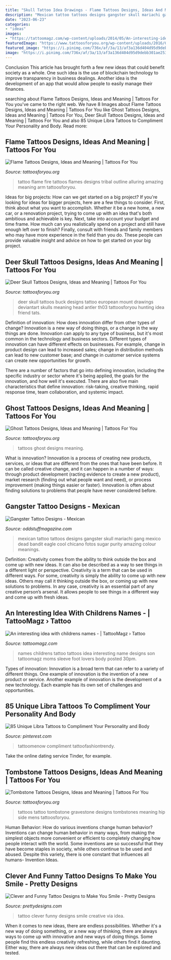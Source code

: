 ```yaml
---
title: "Skull Tattoo Idea Drawings - Flame Tattoos Designs, Ideas And Meaning"
description: "Mexican tattoo tattoos designs gangster skull mariachi gang mexico dead bandit eagle cool chicano fotos sugar purity amazing colour meanings"
date: "2023-06-23"
categories:
- "ideas"
images:
- "https://tattoomagz.com/wp-content/uploads/2014/05/An-interesting-idea-with-childrens-names.jpg"
featuredImage: "https://www.tattoosforyou.org/wp-content/uploads/2016/03/Tattoos-of-Deer-Skulls.jpg"
featured_image: "https://i.pinimg.com/736x/af/3a/13/af3a136d404d95d9debb301ae2533e4c.jpg"
image: "https://i.pinimg.com/736x/af/3a/13/af3a136d404d95d9debb301ae2533e4c.jpg"
---
```



Conclusion
This article has brought forth a few new ideas that could benefit society as a whole. One such idea is the use of blockchain technology to improve transparency in business dealings. Another idea is the development of an app that would allow people to easily manage their finances.

	

		
searching about Flame Tattoos Designs, Ideas and Meaning | Tattoos For You you've came to the right web. We have 8 Images about Flame Tattoos Designs, Ideas and Meaning | Tattoos For You like Ghost Tattoos Designs, Ideas and Meaning | Tattoos For You, Deer Skull Tattoos Designs, Ideas and Meaning | Tattoos For You and also 85 Unique Libra Tattoos to Compliment Your Personality and Body. Read more:
		
    
## Flame Tattoos Designs, Ideas And Meaning | Tattoos For You

<img loading=lazy src="http://www.tattoosforyou.org/wp-content/uploads/2013/11/Flame-Tattoo-513x1024.jpg" onerror="this.onerror=null;this.src='https://tse4.mm.bing.net/th?id=OIP.gAWafMp4PDKiUtIKOoH_XgHaOy&amp;pid=15.1';" alt="Flame Tattoos Designs, Ideas and Meaning | Tattoos For You">

_Source: tattoosforyou.org_

>tattoo flame fire tattoos flames designs tribal outline alluring amazing meaning arm tattoosforyou. 

	

Ideas for big projects: How can we get started on a big project?
If you're looking for ideas for bigger projects, here are a few things to consider. First, think about what you want to accomplish. Whether it be a new home, a new car, or a renovation project, trying to come up with an idea that's both ambitious and achievable is key. Next, take into account your budget and time frame. How much can you realistically spend on a project and still have enough left over to finish? Finally, consult with friends and family members who may have more experience in the field than you do. These people can provide valuable insight and advice on how to get started on your big project.

    
## Deer Skull Tattoos Designs, Ideas And Meaning | Tattoos For You

<img loading=lazy src="https://www.tattoosforyou.org/wp-content/uploads/2016/03/Tattoos-of-Deer-Skulls.jpg" onerror="this.onerror=null;this.src='https://tse1.mm.bing.net/th?id=OIP.3wVLhcPpkt8XssIiv1j5owHaJ4&amp;pid=15.1';" alt="Deer Skull Tattoos Designs, Ideas and Meaning | Tattoos For You">

_Source: tattoosforyou.org_

>deer skull tattoos buck designs tattoo european mount drawings deviantart skulls meaning head antler th03 tattoosforyou hunting idea friend tats. 

	

Definition of innovation: How does innovation differ from other types of change?
Innovation is a new way of doing things, or a change in the way things are done. Innovation can apply to any type of business, but it's most common in the technology and business sectors.
Different types of innovation can have different effects on businesses. For example, change in product design can lead to increased sales; change in distribution methods can lead to new customer base; and change in customer service systems can create new opportunities for growth.

There are a number of factors that go into defining innovation, including the specific industry or sector where it's being applied, the goals for the innovation, and how well it's executed. There are also five main characteristics that define innovation: risk-taking, creative thinking, rapid response time, team collaboration, and systemic impact.

    
## Ghost Tattoos Designs, Ideas And Meaning | Tattoos For You

<img loading=lazy src="https://www.tattoosforyou.org/wp-content/uploads/2016/10/Ghost-Tattoos-for-Men.jpg" onerror="this.onerror=null;this.src='https://tse1.mm.bing.net/th?id=OIP.8wGkjxRnGZK17miuN9Lx7AHaJ3&amp;pid=15.1';" alt="Ghost Tattoos Designs, Ideas and Meaning | Tattoos For You">

_Source: tattoosforyou.org_

>tattoos ghost designs meaning. 

	

What is innovation?
Innovation is a process of creating new products, services, or ideas that are different from the ones that have been before. It can be called creative change, and it can happen in a number of ways: through product development (racting evidence to create a new product), market research (finding out what people want and need), or process improvement (making things easier or faster). Innovation is often about finding solutions to problems that people have never considered before.

    
## Gangster Tattoo Designs - Mexican

<img loading=lazy src="https://oddstuffmagazine.com/wp-content/uploads/2013/09/Mexican-tattoo-designs-29-588x800.jpg" onerror="this.onerror=null;this.src='https://tse3.mm.bing.net/th?id=OIP.uNWmNjarI4j2O3cWLhS2nwHaKE&amp;pid=15.1';" alt="Gangster Tattoo Designs - Mexican">

_Source: oddstuffmagazine.com_

>mexican tattoo tattoos designs gangster skull mariachi gang mexico dead bandit eagle cool chicano fotos sugar purity amazing colour meanings. 

	

Definition: Creativity comes from the ability to think outside the box and come up with new ideas. It can also be described as a way to see things in a different light or perspective.
Creativity is a term that can be used in different ways. For some, creativity is simply the ability to come up with new ideas. Others may call it thinking outside the box, or coming up with new solutions to problems. In any case, creativity is an essential part of any creative person’s arsenal. It allows people to see things in a different way and come up with fresh ideas.

    
## An Interesting Idea With Childrens Names - | TattooMagz › Tattoo

<img loading=lazy src="https://tattoomagz.com/wp-content/uploads/2014/05/An-interesting-idea-with-childrens-names.jpg" onerror="this.onerror=null;this.src='https://tse3.mm.bing.net/th?id=OIP.TCNny0UHoeoqnXHSTH_GLQHaJ4&amp;pid=15.1';" alt="An interesting idea with childrens names - | TattooMagz › Tattoo">

_Source: tattoomagz.com_

>names childrens tattoo tattoos idea interesting name designs son tattoomagz moms sleeve foot lovers body posted 30pm. 

	

Types of innovation:
Innovation is a broad term that can refer to a variety of different things. One example of innovation is the invention of a new product or service. Another example of innovation is the development of a new technology. Each example has its own set of challenges and opportunities.

    
## 85 Unique Libra Tattoos To Compliment Your Personality And Body

<img loading=lazy src="https://i.pinimg.com/736x/af/3a/13/af3a136d404d95d9debb301ae2533e4c.jpg" onerror="this.onerror=null;this.src='https://tse3.mm.bing.net/th?id=OIP.sDTuUTnyeRyfEZsexDfwgAHaKp&amp;pid=15.1';" alt="85 Unique Libra Tattoos to Compliment Your Personality and Body">

_Source: pinterest.com_

>tattoomenow compliment tattoofashiontrendy. 

	

Take the online dating service Tinder, for example.

    
## Tombstone Tattoos Designs, Ideas And Meaning | Tattoos For You

<img loading=lazy src="https://www.tattoosforyou.org/wp-content/uploads/2016/02/Tattoos-of-Tombstones.jpg" onerror="this.onerror=null;this.src='https://tse1.mm.bing.net/th?id=OIP.JJ5aDqGgCnlu3HTNiPlgLQHaJ4&amp;pid=15.1';" alt="Tombstone Tattoos Designs, Ideas and Meaning | Tattoos For You">

_Source: tattoosforyou.org_

>tattoos tattoo tombstone gravestone designs tombstones meaning hip side mens tattoosforyou. 

	

Human Behavior: How do various inventions change human behavior?
Inventions can change human behavior in many ways, from making the simplest objects more convenient or efficient to completely changing how people interact with the world. Some inventions are so successful that they have become staples in society, while others continue to be used and abused. Despite this variety, there is one constant that influences all humans- Invention Ideas.

    
## Clever And Funny Tattoo Designs To Make You Smile - Pretty Designs

<img loading=lazy src="https://www.prettydesigns.com/wp-content/uploads/2014/11/Clever-Tattoo.jpg" onerror="this.onerror=null;this.src='https://tse2.mm.bing.net/th?id=OIP.eHpti3PsKjzW4DhpdYuITAHaJ3&amp;pid=15.1';" alt="Clever and Funny Tattoo Designs to Make You Smile - Pretty Designs">

_Source: prettydesigns.com_

>tattoo clever funny designs smile creative via idea. 

	

When it comes to new ideas, there are endless possibilities. Whether it's a new way of doing something, or a new way of thinking, there are always ways to come up with innovative and new ways of doing things. Some people find this endless creativity refreshing, while others find it daunting. Either way, there are always new ideas out there that can be explored and tested.

